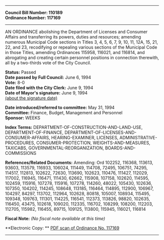 * * * * *  
  
**Council Bill Number: [](#h0)[](#h2)110189**   
**Ordinance Number: 117169**  
  
* * * * *  
  
AN ORDINANCE abolishing the Department of Licenses and Consumer Affairs and transferring its powers, duties and resources; amending numerous Municipal Code sections in Titles 3, 4, 5, 6, 7, 9, 10, 11, 12A, 15, 21, 22, and 23, recodifying or repealing various sections of the Municipal Code in those Titles, amending Ordinances 115958, 116021, and 116814, and abrogating and creating certain personnel positions in connection therewith, all by a two-thirds vote of the City Council.  
  
**Status:** Passed   
**Date passed by Full Council:** June 6, 1994   
**Vote:** 8-0   
**Date filed with the City Clerk:** June 9, 1994   
**Date of Mayor's signature:** June 9, 1994   
[(about the signature date)](/~public/approvaldate.htm)   
  
  
**Date introduced/referred to committee:** May 31, 1994   
**Committee:** Finance, Budget, Management and Personnel   
**Sponsor:** WEEKS   
  
**Index Terms:** DEPARTMENT-OF-CONSTRUCTION-AND-LAND-USE, DEPARTMENT-OF-FINANCE, DEPARTMENT-OF-LICENSES-AND-CONSUMER-AFFAIRS, HEARING-EXAMINER, LICENSES, ADMINISTRATIVE-PROCEDURES, CONSUMER-PROTECTION, WEIGHTS-AND-MEASURES, TAXICABS, GOVERNMENTAL-REORGANIZATION, BOARDS-AND-COMMISSIONS  
  
**References/Related Documents:** Amending: Ord 102252, 116368, 113613, 93603, 113579, 116933, 106024, 111449, 114708, 72495, 106751, 74295, 114517, 112813, 102622, 72630, 113690, 102623, 110476, 111427, 112029, 117002, 116945, 116471, 111430, 62662, 115908, 107158, 102620, 114595, 102459, 115916, 107278, 115916, 107278, 114260, 48022, 105430, 102636, 107350, 104202, 114245, 108648, 113185, 116464, 114895, 112900, 106967, 104297, 84297, 113702, 112964, 102628, 80818, 105007, 108934, 115495, 109348, 109763, 111301, 114225, 116541, 112373, 113826, 98820, 102635, 116450, 43475, 102618, 109020, 112335, 116702, 108299, 108200, 112203, 112705, 115982, 116455, 89715, 109125, 113800, 115945, 116021, 116814  
  
**Fiscal Note:** *(No fiscal note available at this time)*  
  
**Electronic Copy: ** [PDF scan of Ordinance No. 117169](/~archives/Ordinances/Ord_117169.pdf)  
  
* * * * *  
